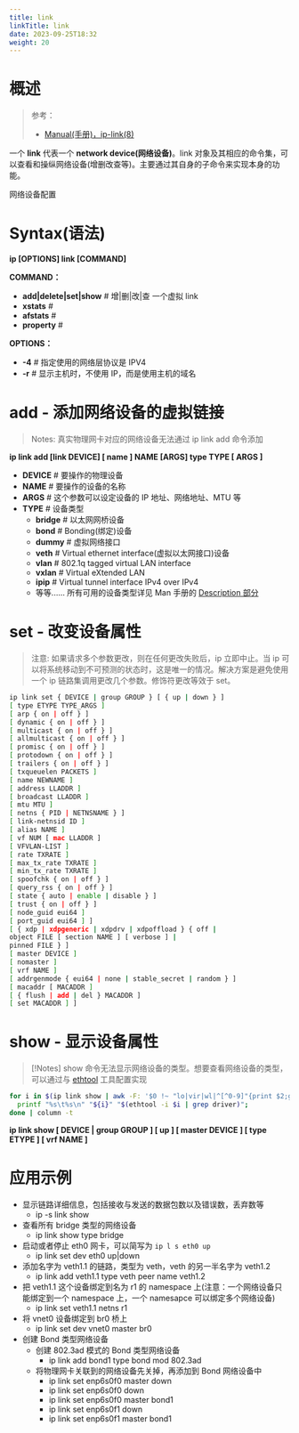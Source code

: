 ```yaml
---
title: link
linkTitle: link
date: 2023-09-25T18:32
weight: 20
---
```


# 概述

> 参考：
>
> - [Manual(手册)，ip-link(8)](https://man7.org/linux/man-pages/man8/ip-link.8.html)

一个 **link** 代表一个 **network device(网络设备)**。link 对象及其相应的命令集，可以查看和操纵网络设备(增删改查等)。主要通过其自身的子命令来实现本身的功能。

网络设备配置

# Syntax(语法)

**ip \[OPTIONS] link \[COMMAND]**

**COMMAND：**

- **add|delete|set|show** # 增|删|改|查 一个虚拟 link
- **xstats** #
- **afstats** #
- **property** #

**OPTIONS：**

- **-4** # 指定使用的网络层协议是 IPV4
- **-r** # 显示主机时，不使用 IP，而是使用主机的域名

# add - 添加网络设备的虚拟链接

> Notes: 真实物理网卡对应的网络设备无法通过 ip link add 命令添加

**ip link add \[link DEVICE] \[ name ] NAME \[ARGS] type TYPE \[ ARGS ]**

- **DEVICE** # 要操作的物理设备
- **NAME** # 要操作的设备的名称
- **ARGS** # 这个参数可以设定设备的 IP 地址、网络地址、MTU 等
- **TYPE** # 设备类型
  - **bridge** # 以太网网桥设备
  - **bond** # Bonding(绑定)设备
  - **dummy** # 虚拟网络接口
  - **veth** # Virtual ethernet interface(虚拟以太网接口)设备
  - **vlan** # 802.1q tagged virtual LAN interface
  - **vxlan** # Virtual eXtended LAN
  - **ipip** # Virtual tunnel interface IPv4 over IPv4
  - 等等...... 所有可用的设备类型详见 Man 手册的 [Description 部分](https://man7.org/linux/man-pages/man8/ip-link.8.html#DESCRIPTION)

# set - 改变设备属性

> 注意: 如果请求多个参数更改，则在任何更改失败后，ip 立即中止。当 ip 可以将系统移动到不可预测的状态时，这是唯一的情况。解决方案是避免使用一个 ip 链路集调用更改几个参数。修饰符更改等效于 set。

```bash
ip link set { DEVICE | group GROUP } [ { up | down } ]
[ type ETYPE TYPE_ARGS ]
[ arp { on | off } ]
[ dynamic { on | off } ]
[ multicast { on | off } ]
[ allmulticast { on | off } ]
[ promisc { on | off } ]
[ protodown { on | off } ]
[ trailers { on | off } ]
[ txqueuelen PACKETS ]
[ name NEWNAME ]
[ address LLADDR ]
[ broadcast LLADDR ]
[ mtu MTU ]
[ netns { PID | NETNSNAME } ]
[ link-netnsid ID ]
[ alias NAME ]
[ vf NUM [ mac LLADDR ]
[ VFVLAN-LIST ]
[ rate TXRATE ]
[ max_tx_rate TXRATE ]
[ min_tx_rate TXRATE ]
[ spoofchk { on | off } ]
[ query_rss { on | off } ]
[ state { auto | enable | disable } ]
[ trust { on | off } ]
[ node_guid eui64 ]
[ port_guid eui64 ] ]
[ { xdp | xdpgeneric | xdpdrv | xdpoffload } { off |
object FILE [ section NAME ] [ verbose ] |
pinned FILE } ]
[ master DEVICE ]
[ nomaster ]
[ vrf NAME ]
[ addrgenmode { eui64 | none | stable_secret | random } ]
[ macaddr [ MACADDR ]
[ { flush | add | del } MACADDR ]
[ set MACADDR ] ]
```

# show - 显示设备属性

>[!Notes]
> show 命令无法显示网络设备的类型。想要查看网络设备的类型，可以通过与 [ethtool](/docs/1.操作系统/Linux%20管理/Linux%20网络管理工具/ethtool.md) 工具配置实现
>

```bash
for i in $(ip link show | awk -F: '$0 !~ "lo|vir|wl|^[^0-9]"{print $2;getline}'); do 
  printf "%s\t%s\n" "${i}" "$(ethtool -i $i | grep driver)";
done | column -t
```

**ip link show \[ DEVICE | group GROUP ] \[ up ] \[ master DEVICE ] \[ type ETYPE ] \[ vrf NAME ]**

# 应用示例

- 显示链路详细信息，包括接收与发送的数据包数以及错误数，丢弃数等
  - ip -s link show
- 查看所有 bridge 类型的网络设备
  - ip link show type bridge
- 启动或者停止 eth0 网卡，可以简写为 `ip l s eth0 up`
  - ip link set dev eth0 up|down
- 添加名字为 veth1.1 的链路，类型为 veth，veth 的另一半名字为 veth1.2
  - ip link add veth1.1 type veth peer name veth1.2
- 把 veth1.1 这个设备绑定到名为 r1 的 namespace 上(注意：一个网络设备只能绑定到一个 namespace 上，一个 namesapce 可以绑定多个网络设备)
  - ip link set veth1.1 netns r1
- 将 vnet0 设备绑定到 br0 桥上
  - ip link set dev vnet0 master br0
- 创建 Bond 类型网络设备
  - 创建 802.3ad 模式的 Bond 类型网络设备
    - ip link add bond1 type bond mod 802.3ad
  - 将物理网卡关联到的网络设备先关掉，再添加到 Bond 网络设备中
    - ip link set enp6s0f0 master down
    - ip link set enp6s0f0 down
    - ip link set enp6s0f0 master bond1
    - ip link set enp6s0f1 down
    - ip link set enp6s0f1 master bond1
